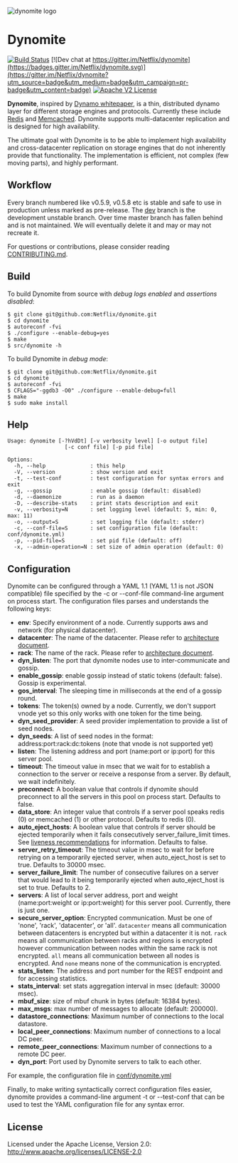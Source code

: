 
![dynomite logo](images/dynomite-logo.png)


# Dynomite 

[![Build Status](https://secure.travis-ci.org/Netflix/dynomite.png)](http://travis-ci.org/Netflix/dynomite)
[![Dev chat at https://gitter.im/Netflix/dynomite](https://badges.gitter.im/Netflix/dynomite.svg)](https://gitter.im/Netflix/dynomite?utm_source=badge&utm_medium=badge&utm_campaign=pr-badge&utm_content=badge)
[![Apache V2 License](http://img.shields.io/badge/license-Apache%20V2-blue.svg)](https://github.com/Netflix/dynomite/blob/dev/LICENSE)

**Dynomite**, inspired by [Dynamo whitepaper](http://www.allthingsdistributed.com/files/amazon-dynamo-sosp2007.pdf), is a thin, distributed dynamo layer for different storage engines and protocols. Currently these include [Redis](http://redis.io) and [Memcached](http://www.memcached.org/).  Dynomite supports multi-datacenter replication and is designed for high availability.

The ultimate goal with Dynomite is to be able to implement high availability and cross-datacenter replication on storage engines that do not inherently provide that functionality. The implementation is efficient, not complex (few moving parts), and highly performant.

## Workflow

Every branch numbered like v0.5.9, v0.5.8 etc is stable and safe to use in production unless marked as pre-release. The [dev]( https://github.com/Netflix/dynomite/tree/dev ) branch is the development unstable branch. Over time master branch has fallen behind and is not maintained. We will eventually delete it and may or may not recreate it.

For questions or contributions, please consider reading [CONTRIBUTING.md](CONTRIBUTING.md).

## Build

To build Dynomite from source with _debug logs enabled_ and _assertions disabled_:

    $ git clone git@github.com:Netflix/dynomite.git
    $ cd dynomite
    $ autoreconf -fvi
    $ ./configure --enable-debug=yes
    $ make
    $ src/dynomite -h

To build Dynomite in _debug mode_:

    $ git clone git@github.com:Netflix/dynomite.git
    $ cd dynomite
    $ autoreconf -fvi
    $ CFLAGS="-ggdb3 -O0" ./configure --enable-debug=full
    $ make
    $ sudo make install

## Help

    Usage: dynomite [-?hVdDt] [-v verbosity level] [-o output file]
                      [-c conf file] [-p pid file] 

    Options:
      -h, --help              : this help
      -V, --version           : show version and exit
      -t, --test-conf         : test configuration for syntax errors and exit
      -g, --gossip            : enable gossip (default: disabled)
      -d, --daemonize         : run as a daemon
      -D, --describe-stats    : print stats description and exit
      -v, --verbosity=N       : set logging level (default: 5, min: 0, max: 11)
      -o, --output=S          : set logging file (default: stderr)
      -c, --conf-file=S       : set configuration file (default: conf/dynomite.yml)
      -p, --pid-file=S        : set pid file (default: off)
      -x, --admin-operation=N : set size of admin operation (default: 0)


## Configuration

Dynomite can be configured through a YAML 1.1 (YAML 1.1 is not JSON compatible) file specified by the -c or --conf-file command-line argument on process start. The configuration files parses and understands the following keys:

+ **env**: Specify environment of a node.  Currently supports aws and network (for physical datacenter).
+ **datacenter**: The name of the datacenter.  Please refer to [architecture document](https://github.com/Netflix/dynomite/wiki/Architecture).
+ **rack**: The name of the rack.  Please refer to [architecture document](https://github.com/Netflix/dynomite/wiki/Architecture).
+ **dyn_listen**: The port that dynomite nodes use to inter-communicate and gossip.
+ **enable_gossip**: enable gossip instead of static tokens (default: false). Gossip is experimental.
+ **gos_interval**: The sleeping time in milliseconds at the end of a gossip round.
+ **tokens**: The token(s) owned by a node.  Currently, we don't support vnode yet so this only works with one token for the time being.
+ **dyn_seed_provider**: A seed provider implementation to provide a list of seed nodes.
+ **dyn_seeds**: A list of seed nodes in the format: address:port:rack:dc:tokens (note that vnode is not supported yet)
+ **listen**: The listening address and port (name:port or ip:port) for this server pool.
+ **timeout**: The timeout value in msec that we wait for to establish a connection to the server or receive a response from a server. By default, we wait indefinitely.
+ **preconnect**: A boolean value that controls if dynomite should preconnect to all the servers in this pool on process start. Defaults to false.
+ **data_store**: An integer value that controls if a server pool speaks redis (0) or memcached (1) or other protocol. Defaults to redis (0).
+ **auto_eject_hosts**: A boolean value that controls if server should be ejected temporarily when it fails consecutively server_failure_limit times. See [liveness recommendations](notes/recommendation.md#liveness) for information. Defaults to false.
+ **server_retry_timeout**: The timeout value in msec to wait for before retrying on a temporarily ejected server, when auto_eject_host is set to true. Defaults to 30000 msec.
+ **server_failure_limit**: The number of consecutive failures on a server that would lead to it being temporarily ejected when auto_eject_host is set to true. Defaults to 2.
+ **servers**: A list of local server address, port and weight (name:port:weight or ip:port:weight) for this server pool. Currently, there is just one.
+ **secure_server_option**: Encrypted communication. Must be one of 'none', 'rack', 'datacenter', or 'all'. ```datacenter``` means all communication between datacenters is encrypted but within a datacenter it is not. ```rack``` means all communication between racks and regions is encrypted however communication between nodes within the same rack is not encrypted. ```all``` means all communication between all nodes is encrypted. And ```none``` means none of the communication is encrypted. 
+ **stats_listen**: The address and port number for the REST endpoint and for accessing statistics.
+ **stats_interval**: set stats aggregation interval in msec (default: 30000 msec).
+ **mbuf_size**: size of mbuf chunk in bytes (default: 16384 bytes).
+ **max_msgs**: max number of messages to allocate (default: 200000).
+ **datastore_connections**: Maximum number of connections to the local datastore.
+ **local_peer_connections**: Maximum number of connections to a local DC peer.
+ **remote_peer_connections**: Maximum number of connections to a remote DC peer.
+ **dyn_port**: Port used by Dynomite servers to talk to each other.

For example, the configuration file in [conf/dynomite.yml](conf/dynomite.yml)

Finally, to make writing syntactically correct configuration files easier, dynomite provides a command-line argument -t or --test-conf that can be used to test the YAML configuration file for any syntax error.


## License

Licensed under the Apache License, Version 2.0: http://www.apache.org/licenses/LICENSE-2.0
